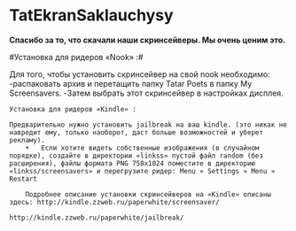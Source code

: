 TatEkranSaklauchysy
===================

**Спасибо за то, что скачали наши скринсейверы. Мы очень ценим это.**

#Установка для ридеров «Nook» :#
	
Для того, чтобы установить скринсейвер на свой nook необходимо:
-распаковать архив и перетащить папку Tatar Poets в папку My Screensavers.
-Затем выбрать этот скринсейвер в настройках дисплея.

	Установка для ридеров «Kindle» :

	Предварительно нужно установить jailbreak на ваш kindle. (это никак не навредит ему, только наоборот, даст больше возможностей и уберет рекламу).
		•	Если хотите видеть собственные изображения (в случайном порядке), создайте в директории «linkss» пустой файл random (без расширения), файлы формата PNG 758x1024 поместите в директорию «linkss/screensavers» и перегрузите ридер: Menu » Settings » Menu » Restart

		Подробнее описание установки скринсейверов на «Kindle» описаны здесь: http://kindle.zzweb.ru/paperwhite/screensaver/
												                                                                          http://kindle.zzweb.ru/paperwhite/jailbreak/
